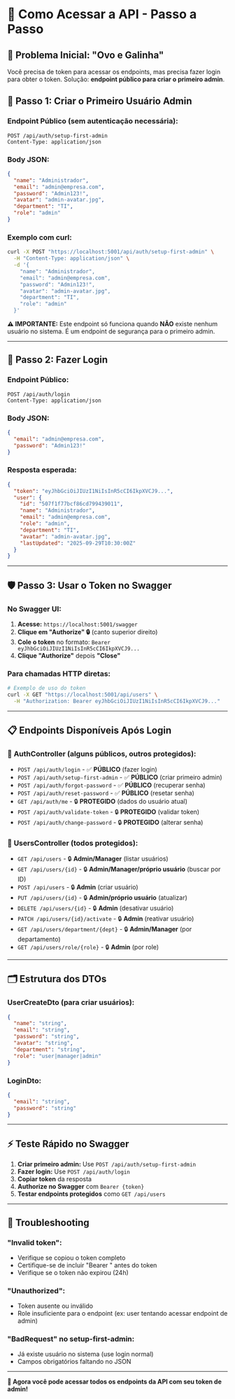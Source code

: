 # 🚀 Como Acessar a API - Passo a Passo

## 🔧 Problema Inicial: "Ovo e Galinha"
Você precisa de token para acessar os endpoints, mas precisa fazer login para obter o token. Solução: **endpoint público para criar o primeiro admin**.

## 📝 Passo 1: Criar o Primeiro Usuário Admin

### Endpoint Público (sem autenticação necessária):
```
POST /api/auth/setup-first-admin
Content-Type: application/json
```

### Body JSON:
```json
{
  "name": "Administrador",
  "email": "admin@empresa.com",
  "password": "Admin123!",
  "avatar": "admin-avatar.jpg", 
  "department": "TI",
  "role": "admin"
}
```

### Exemplo com curl:
```bash
curl -X POST "https://localhost:5001/api/auth/setup-first-admin" \
  -H "Content-Type: application/json" \
  -d '{
    "name": "Administrador",
    "email": "admin@empresa.com", 
    "password": "Admin123!",
    "avatar": "admin-avatar.jpg",
    "department": "TI",
    "role": "admin"
  }'
```

**⚠️ IMPORTANTE:** Este endpoint só funciona quando **NÃO** existe nenhum usuário no sistema. É um endpoint de segurança para o primeiro admin.

---

## 🔑 Passo 2: Fazer Login

### Endpoint Público:
```
POST /api/auth/login
Content-Type: application/json
```

### Body JSON:
```json
{
  "email": "admin@empresa.com",
  "password": "Admin123!"
}
```

### Resposta esperada:
```json
{
  "token": "eyJhbGciOiJIUzI1NiIsInR5cCI6IkpXVCJ9...",
  "user": {
    "id": "507f1f77bcf86cd799439011",
    "name": "Administrador",
    "email": "admin@empresa.com",
    "role": "admin",
    "department": "TI",
    "avatar": "admin-avatar.jpg",
    "lastUpdated": "2025-09-29T10:30:00Z"
  }
}
```

---

## 🛡️ Passo 3: Usar o Token no Swagger

### No Swagger UI:
1. **Acesse:** `https://localhost:5001/swagger`
2. **Clique em "Authorize" 🔒** (canto superior direito)
3. **Cole o token** no formato: `Bearer eyJhbGciOiJIUzI1NiIsInR5cCI6IkpXVCJ9...`
4. **Clique "Authorize"** depois **"Close"**

### Para chamadas HTTP diretas:
```bash
# Exemplo de uso do token
curl -X GET "https://localhost:5001/api/users" \
  -H "Authorization: Bearer eyJhbGciOiJIUzI1NiIsInR5cCI6IkpXVCJ9..."
```

---

## 📋 Endpoints Disponíveis Após Login

### 🔐 **AuthController** (alguns públicos, outros protegidos):
- `POST /api/auth/login` - ✅ **PÚBLICO** (fazer login)
- `POST /api/auth/setup-first-admin` - ✅ **PÚBLICO** (criar primeiro admin)
- `POST /api/auth/forgot-password` - ✅ **PÚBLICO** (recuperar senha)
- `POST /api/auth/reset-password` - ✅ **PÚBLICO** (resetar senha)
- `GET /api/auth/me` - 🔒 **PROTEGIDO** (dados do usuário atual)
- `POST /api/auth/validate-token` - 🔒 **PROTEGIDO** (validar token)
- `POST /api/auth/change-password` - 🔒 **PROTEGIDO** (alterar senha)

### 👥 **UsersController** (todos protegidos):
- `GET /api/users` - 🔒 **Admin/Manager** (listar usuários)
- `GET /api/users/{id}` - 🔒 **Admin/Manager/próprio usuário** (buscar por ID)
- `POST /api/users` - 🔒 **Admin** (criar usuário)
- `PUT /api/users/{id}` - 🔒 **Admin/próprio usuário** (atualizar)
- `DELETE /api/users/{id}` - 🔒 **Admin** (desativar usuário)
- `PATCH /api/users/{id}/activate` - 🔒 **Admin** (reativar usuário)
- `GET /api/users/department/{dept}` - 🔒 **Admin/Manager** (por departamento)
- `GET /api/users/role/{role}` - 🔒 **Admin** (por role)

---

## 🗂️ Estrutura dos DTOs

### UserCreateDto (para criar usuários):
```json
{
  "name": "string",
  "email": "string", 
  "password": "string",
  "avatar": "string",
  "department": "string",
  "role": "user|manager|admin"
}
```

### LoginDto:
```json
{
  "email": "string",
  "password": "string"
}
```

---

## ⚡ Teste Rápido no Swagger

1. **Criar primeiro admin:** Use `POST /api/auth/setup-first-admin`
2. **Fazer login:** Use `POST /api/auth/login`
3. **Copiar token** da resposta
4. **Authorize no Swagger** com `Bearer {token}`
5. **Testar endpoints protegidos** como `GET /api/users`

---

## 🚨 Troubleshooting

### "Invalid token":
- Verifique se copiou o token completo
- Certifique-se de incluir "Bearer " antes do token
- Verifique se o token não expirou (24h)

### "Unauthorized":
- Token ausente ou inválido
- Role insuficiente para o endpoint (ex: user tentando acessar endpoint de admin)

### "BadRequest" no setup-first-admin:
- Já existe usuário no sistema (use login normal)
- Campos obrigatórios faltando no JSON

---

**🎉 Agora você pode acessar todos os endpoints da API com seu token de admin!**